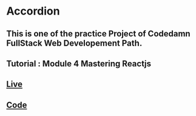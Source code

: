 # Accordion

## This is one of the practice Project of Codedamn FullStack Web Developement Path.

## Tutorial : Module 4 Mastering Reactjs

## [Live](https://vanshsh.github.io/codedamn_accordion/)

## [Code](https://codesandbox.io/s/ivo83?file=/src/Question.js)
